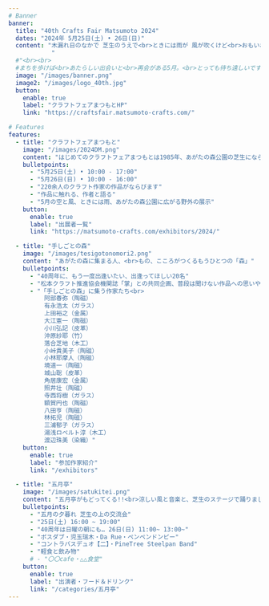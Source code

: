 ```yaml
---
# Banner
banner:
  title: "40th Crafts Fair Matsumoto 2024"
  dates: "2024年 5月25日(土) • 26日(日)"
  content: "木漏れ日のなかで 芝生のうえで<br>ときには雨が 風が吹くけど<br>おもいおもいに作品をならべる2日間。<br>気がつけば40年が経ちました。<br>
            "
  #"<br><br>
  #まちを歩けば<br>あたらしい出会いと<br>再会がある5月。<br>とっても待ち遠しいです"
  image: "/images/banner.png"
  image2: "/images/logo_40th.jpg"
  button:
    enable: true
    label: "クラフトフェアまつもとHP"
    link: "https://craftsfair.matsumoto-crafts.com/"

# Features
features:
  - title: "クラフトフェアまつもと"
    image: "/images/2024DM.png"
    content: "はじめてのクラフトフェアまつもとは1985年、あがたの森公園の芝生にならぶ45人の作品から始まりました。<br>2024年のDMは、椅子を作るひと、、そのころのひとりなのかも知れません。いまも変わらないのは、作り手と使い手があがたの森で語らい交わる景色です。 <br>"
    bulletpoints:
      - "5月25日(土) • 10:00 - 17:00"
      - "5月26日(日) • 10:00 - 16:00"
      - "220余人のクラフト作家の作品がならびます"
      - "作品に触れる、作者と語る"
      - "5月の空と風、ときには雨、あがたの森公園に広がる野外の展示"
    button:
      enable: true
      label: "出展者一覧"
      link: "https://matsumoto-crafts.com/exhibitors/2024/"

  - title: "手しごとの森"
    image: "/images/tesigotonomori2.png"
    content: "あがたの森に集まる人、<br>もの、こころがつくるもうひとつの「森」"
    bulletpoints:
      - "40周年に、もう一度出逢いたい、出逢ってほしい20名"
      - "松本クラフト推進協会機関誌「掌」との共同企画、普段は聞けない作品への思いや工房の様子などを「掌」に掲載します"
      - "「手しごとの森」に集う作家たち<br>
          阿部春弥（陶磁）
          有永浩太（ガラス）
          上田裕之（金属）
          大江憲一（陶磁）
          小川弘記（皮革）
          沖原紗耶（竹）
          落合芝地（木工）
          小峠貴美子（陶磁）
          小林耶摩人（陶磁）
          境道一（陶磁）
          城山聡（皮革）
          角居康宏（金属）
          照井壮（陶磁）
          寺西将樹（ガラス）
          額賀円也（陶磁）
          八田亨（陶磁）
          林拓児（陶磁）
          三浦郁子（ガラス）
          湯浅ロベルト淳（木工）
          渡辺珠美（染織）"
    button:
      enable: true
      label: "参加作家紹介"
      link: "/exhibitors"

  - title: "五月亭"
    image: "/images/satukitei.png"
    content: "五月亭がもどってくる!!<br>涼しい風と音楽と、芝生のステージで踊りましょ〜！"
    bulletpoints:
      - "五月の夕暮れ 芝生の上の交流会"
      - "25日(土) 16:00 ~ 19:00"
      - "40周年は日曜の朝にも… 26日(日) 11:00~ 13:00~"
      - "ボスダブ・児玉瑞木・Da Rue・ペンペンドンピー"
      - "コントラバスデュオ【二】・PineTree Steelpan Band"
      - "軽食と飲み物"
      # - "〇〇cafe・△△食堂"
    button:
      enable: true
      label: "出演者・フード＆ドリンク"
      link: "/categories/五月亭"
---
```

